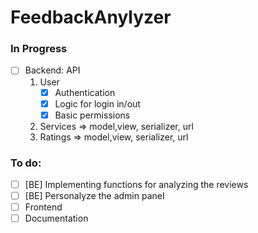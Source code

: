 # FeedbackAnylyzer

### In Progress
- [ ] Backend:
API
  1. User
      - [x] Authentication
      - [x] Logic for login in/out
      - [x] Basic permissions
  2.  Services => model,view, serializer, url
  3.  Ratings  => model,view, serializer, url
  
### To do:
- [ ] [BE] Implementing functions for analyzing the reviews
- [ ] [BE] Personalyze the admin panel
- [ ] Frontend
- [ ] Documentation
